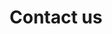---
title: Contact us
headline: Contact us
copy: We strive to provide the best service possible with every contact. Get in touch with our team of customer support.
cta_link_text: Contact us
cta_copy: We strive to provide the best service possible with every contact. Get in touch with our team of customer support.
layout: contact
permalink: /contact/
featured_image: https://res.cloudinary.com/softcomux/image/upload/v1533651704/sfc/headers/contact-us-header.jpg
image_description: Table top displaying macbook
---